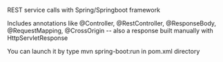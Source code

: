 REST service calls with Spring/Springboot framework

Includes annotations like @Controller, @RestController, @ResponseBody, @RequestMapping, @CrossOrigin -- also a response built manually with HttpServletResponse

You can launch it by type mvn spring-boot:run in pom.xml directory